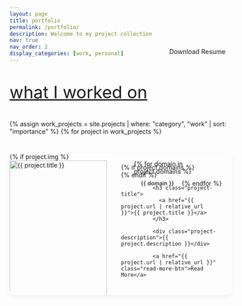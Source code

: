 ```yaml
---
layout: page
title: portfolio
permalink: /portfolio/
description: Welcome to my project collection
nav: true
nav_order: 2
display_categories: [work, personal]
---
```


<html lang="en">
<head>
  <meta charset="UTF-8">
  <meta name="viewport" content="width=device-width, initial-scale=1.0">
  <title>Portfolio</title>
  <style>
    /* Import elegant fonts */
    @import url('https://fonts.googleapis.com/css2?family=Playfair+Display:wght@400;500;600;700&family=Source+Sans+Pro:wght@300;400;600&display=swap');

    /* Base styling for projects page */
    .projects-wrapper {
      font-family: 'Source Sans Pro', var(--global-font-family), sans-serif;
      color: var(--global-text-color);
      max-width: 100%;
      margin: 0 auto;
    }

    /* Section styling */
    .project-section {
      margin-bottom: 4rem;
    }

    .section-title {
      font-family: 'Playfair Display', var(--global-serif-font-family), serif;
      font-size: 2.4rem;
      font-weight: normal;
      color: var(--global-theme-color);
      margin-bottom: 2rem;
      padding-bottom: 0.5rem;
      border-bottom: 1px solid var(--global-divider-color);
    }

    a .section-title {
      text-decoration: none;
    }

    /* Project card styling */
    .project-list {
      display: flex;
      flex-direction: column;
      gap: 2.5rem;
    }

    .project-card {
      background-color: var(--global-bg-color);
      border-radius: 12px;
      overflow: hidden;
      box-shadow: 0 4px 12px rgba(0, 0, 0, 0.05);
      transition: transform 0.2s ease, box-shadow 0.3s ease;
      height: 320px;  /* Fixed height for uniformity */
    }

    .project-card:hover {
      box-shadow: 0 10px 20px rgba(0, 0, 0, 0.08);
      transform: translateY(-3px);
      background-color: var(--card-hover, rgba(0, 0, 0, 0.03));
    }

    html[data-theme="dark"] .project-card:hover {
      background-color: var(--card-hover, rgba(255, 255, 255, 0.05));
    }

    .project-content {
      display: flex;
      flex-direction: row;
      height: 100%;
    }

    /* Project image */
    .project-image {
      flex: 0 0 220px;
      width: 220px;
      height: 320px;
      overflow: hidden;
      position: relative;
    }

    .project-image img {
      width: 100%;
      height: 100%;
      object-fit: cover;
      object-position: center;
      display: block;
    }

    .no-image {
      background-color: var(--global-code-bg-color);
      height: 100%;
    }

    /* Project details */
    .project-details {
      flex: 1;
      padding: 1.5rem 2rem;
      display: flex;
      flex-direction: column;
      position: relative;
    }

    /* Domain tags in top right corner */
    .project-domains {
      position: absolute;
      top: 1rem;
      right: 1.5rem;
      display: flex;
      flex-direction: row;
      align-items: center;
      gap: 0.4rem;
      max-width: 70%;
      flex-wrap: wrap;
      justify-content: flex-end;
    }

    .domain-tag {
      display: inline-block;
      padding: 0.25rem 0.7rem;
      border-radius: 20px;
      font-size: 0.8rem;
      font-weight: 500;
      background-color: transparent;
      color: var(--global-theme-color);
      border: 1px solid var(--global-theme-color);
      white-space: nowrap;
    }

    .project-title {
      font-family: 'Playfair Display', var(--global-serif-font-family), serif;
      font-size: 1.7rem;
      font-weight: normal;
      margin: 0 0 0.4rem 0; /* Reduced top margin */
      letter-spacing: -0.02em;
      padding-right: 6rem; /* Make space for domain tags */
    }

    .project-title a {
      color: var(--global-text-color);
      text-decoration: none;
      transition: color 0.2s ease;
    }

    .project-title a:hover {
      color: var(--global-theme-color);
    }

    /* Remove role display as requested */
    .project-role {
      display: none;
    }

    .project-description {
      font-size: 1rem;
      line-height: 1.6;
      margin-bottom: 1rem;
      color: var(--global-text-color-light);
      overflow: hidden;
      display: -webkit-box;
      -webkit-line-clamp: 3;
      -webkit-box-orient: vertical;
    }

    /* Read More button - revised hover effect */
    .read-more-btn {
      display: inline-block;
      padding: 0.4rem 1rem;
      background-color: var(--global-theme-color);
      color: var(--global-bg-color);
      border-radius: 20px;
      font-size: 0.9rem;
      font-weight: normal;
      text-decoration: none;
      margin-bottom: 1rem;
      align-self: flex-start;
      position: relative;
      overflow: hidden;
      z-index: 1;
      transition: transform 0.3s ease;
    }

    .read-more-btn:before {
      content: '';
      position: absolute;
      top: 0;
      left: 0;
      width: 100%;
      height: 100%;
      background-color: rgba(0, 0, 0, 0.2);
      transform: scaleX(0);
      transform-origin: right;
      transition: transform 0.3s ease;
      z-index: -1;
    }

    .read-more-btn:hover {
      transform: translateY(-3px);
    }

    .read-more-btn:hover:before {
      transform: scaleX(1);
      transform-origin: left;
    }

    /* Take a peek button */
    .take-peek-btn {
      display: inline-block;
      padding: 0.4rem 1rem;
      background-color: var(--global-theme-color);
      color: var(--global-bg-color);
      border-radius: 20px;
      font-size: 0.9rem;
      font-weight: normal;
      text-decoration: none;
      margin-bottom: 1rem;
      align-self: flex-start;
      position: relative;
      overflow: hidden;
      z-index: 1;
      transition: transform 0.3s ease;
    }

    .take-peek-btn:before {
      content: '';
      position: absolute;
      top: 0;
      left: 0;
      width: 100%;
      height: 100%;
      background-color: rgba(0, 0, 0, 0.2);
      transform: scaleX(0);
      transform-origin: right;
      transition: transform 0.3s ease;
      z-index: -1;
    }

    .take-peek-btn:hover {
      transform: translateY(-3px);
    }

    .take-peek-btn:hover:before {
      transform: scaleX(1);
      transform-origin: left;
    }

    /* Project metadata (technologies, links) */
    .project-meta {
      margin-top: auto;
      display: flex;
      flex-direction: column;
      gap: 0.8rem;
    }

    .project-tech {
      display: flex;
      flex-wrap: wrap;
      gap: 0.5rem;
    }

    .tech-tag {
      display: inline-block;
      padding: 0.25rem 0.7rem;
      border-radius: 20px;
      font-size: 0.8rem;
      font-weight: normal;
      background-color: transparent;
      color: var(--global-theme-color);
      border: 1px solid var(--global-theme-color);
      transition: transform 0.2s ease;
    }

    .tech-tag:hover {
      transform: translateY(-2px);
    }

    /* Project links */
    .project-links {
      position: absolute;
      bottom: 1.5rem;
      right: 1.5rem;
      display: flex;
      gap: 1rem;
    }

    .project-link {
      display: inline-flex;
      align-items: center;
      gap: 0.4rem;
      color: var(--global-text-color);
      text-decoration: none;
      font-weight: normal;
      font-size: 0.9rem;
      transition: color 0.2s ease;
    }

    .project-link:hover {
      color: var(--global-theme-color);
    }

    .project-link i {
      font-size: 1.1rem;
    }

    /* Resume button styling */
    .resume-btn-container {
      display: flex;
      justify-content: flex-end;
      margin-top: -3.5rem;
      margin-bottom: 2rem;
      position: relative;
      z-index: 10;
    }

    .resume-btn {
      display: inline-flex;
      align-items: center;
      padding: 0.4rem 1rem;
      background-color: var(--global-theme-color);
      color: var(--global-bg-color);
      border-radius: 20px;
      font-size: 0.9rem;
      font-weight: normal;
      text-decoration: none;
      position: relative;
      overflow: hidden;
      z-index: 1;
      transition: transform 0.3s ease;
    }

    .resume-btn:before {
      content: '';
      position: absolute;
      top: 0;
      left: 0;
      width: 100%;
      height: 100%;
      background-color: rgba(0, 0, 0, 0.2);
      transform: scaleX(0);
      transform-origin: right;
      transition: transform 0.3s ease;
      z-index: -1;
    }

    .resume-btn:hover {
      transform: translateY(-3px);
    }

    .resume-btn:hover:before {
      transform: scaleX(1);
      transform-origin: left;
    }

    .resume-btn i {
      margin-right: 0.5rem;
    }

    /* Media queries for responsiveness */
    @media (max-width: 900px) {
      .project-card {
        height: auto;
        min-height: 500px;
      }
      
      .project-content {
        flex-direction: column;
      }
      
      .project-image {
        flex: none;
        width: 100%;
        height: 220px;
      }
      
      .project-details {
        padding: 1.5rem;
        min-height: 280px;
      }
      
      .project-domains {
        position: relative;
        top: 0;
        right: 0;
        flex-direction: row;
        justify-content: flex-start;
        max-width: 100%;
        margin-bottom: 0.8rem;
      }
      
      .project-title {
        padding-right: 0;
        margin-top: 0.5rem;
      }
      
      .project-links {
        position: relative;
        bottom: 0;
        right: 0;
        margin-top: 1rem;
      }
      
      .resume-btn-container {
        margin-top: 1rem;
        justify-content: flex-start;
      }
    }
  </style>
</head>
<body>
  <!-- Resume button container -->
  <div class="resume-btn-container">
    <a href="https://xmarva.github.io/assets/pdf/eva_koroleva_cv.pdf" class="resume-btn" target="_blank">
      <i class="fas fa-file-download"></i> Download Resume
    </a>
  </div>

  <div class="projects-wrapper">
    <!-- Work projects section with updated heading -->
    <section id="work" class="project-section">
      <a id="work" href=".#work">
        <h2 class="section-title">what I worked on</h2>
      </a>
      <div class="project-list">
        {% assign work_projects = site.projects | where: "category", "work" | sort: "importance" %}
        {% for project in work_projects %}
        <div class="project-card">
          <div class="project-content">
            <div class="project-image">
              {% if project.img %}
              <a href="{{ project.url | relative_url }}">
                <img src="{{ project.img | relative_url }}" alt="{{ project.title }}" />
              </a>
              {% else %}
              <a href="{{ project.url | relative_url }}">
                <div class="no-image"></div>
              </a>
              {% endif %}
            </div>
            <div class="project-details">
              {% if project.domains %}
              <div class="project-domains">
                {% for domain in project.domains %}
                <span class="domain-tag">{{ domain }}</span>
                {% endfor %}
              </div>
              {% endif %}
              
              <h3 class="project-title">
                <a href="{{ project.url | relative_url }}">{{ project.title }}</a>
              </h3>
              
              <div class="project-description">{{ project.description }}</div>
              
              <a href="{{ project.url | relative_url }}" class="read-more-btn">Read More</a>
              
              <div class="project-meta">
                {% if project.tech %}
                <div class="project-tech">
                  {% for tech in project.tech %}
                  <span class="tech-tag">{{ tech }}</span>
                  {% endfor %}
                </div>
                {% endif %}
              </div>
              
              <div class="project-links">
                {% if project.github %}
                <a href="{{ project.github }}" class="project-link" target="_blank" rel="noopener noreferrer">
                  <i class="fab fa-github"></i> GitHub
                </a>
                {% endif %}
                
                {% if project.kaggle %}
                <a href="{{ project.kaggle }}" class="project-link" target="_blank" rel="noopener noreferrer">
                  <i class="fab fa-kaggle"></i> Kaggle
                </a>
                {% endif %}
                
                {% if project.website %}
                <a href="{{ project.website }}" class="project-link" target="_blank" rel="noopener noreferrer">
                  <i class="fas fa-globe"></i> Website
                </a>
                {% endif %}
              </div>
            </div>
          </div>
        </div>
        {% endfor %}
      </div>
    </section>

    <!-- Personal projects section with updated heading and renamed -->
    <section id="personal" class="project-section">
      <a id="personal" href=".#personal">
        <h2 class="section-title">fun / experimental</h2>
      </a>
      <div class="project-list">
        {% assign personal_projects = site.projects | where: "category", "personal" | sort: "importance" %}
        {% for project in personal_projects %}
        <div class="project-card">
          <div class="project-content">
            <div class="project-image">
              {% if project.img %}
              <!-- Link image to GitHub/Kaggle for personal projects -->
              <a href="{% if project.github %}{{ project.github }}{% elsif project.kaggle %}{{ project.kaggle }}{% else %}{{ project.url | relative_url }}{% endif %}" {% if project.github or project.kaggle %}target="_blank" rel="noopener noreferrer"{% endif %}>
                <img src="{{ project.img | relative_url }}" alt="{{ project.title }}" />
              </a>
              {% else %}
              <a href="{% if project.github %}{{ project.github }}{% elsif project.kaggle %}{{ project.kaggle }}{% else %}{{ project.url | relative_url }}{% endif %}" {% if project.github or project.kaggle %}target="_blank" rel="noopener noreferrer"{% endif %}>
                <div class="no-image"></div>
              </a>
              {% endif %}
            </div>
            <div class="project-details">
              {% if project.domains %}
              <div class="project-domains">
                {% for domain in project.domains %}
                <span class="domain-tag">{{ domain }}</span>
                {% endfor %}
              </div>
              {% endif %}
              
              <h3 class="project-title">
                <!-- Link title to GitHub/Kaggle for personal projects -->
                <a href="{% if project.github %}{{ project.github }}{% elsif project.kaggle %}{{ project.kaggle }}{% else %}{{ project.url | relative_url }}{% endif %}" {% if project.github or project.kaggle %}target="_blank" rel="noopener noreferrer"{% endif %}>{{ project.title }}</a>
              </h3>
              
              <div class="project-description">{{ project.description }}</div>
              
              {% if project.github or project.kaggle or project.website %}
              <a href="{% if project.github %}{{ project.github }}{% elsif project.kaggle %}{{ project.kaggle }}{% else %}{{ project.website }}{% endif %}" class="take-peek-btn" target="_blank" rel="noopener noreferrer">Take a Peek</a>
              {% endif %}
              
              <div class="project-meta">
                {% if project.tech %}
                <div class="project-tech">
                  {% for tech in project.tech %}
                  <span class="tech-tag">{{ tech }}</span>
                  {% endfor %}
                </div>
                {% endif %}
              </div>
              
              <div class="project-links">
                {% if project.github %}
                <a href="{{ project.github }}" class="project-link" target="_blank" rel="noopener noreferrer">
                  <i class="fab fa-github"></i> GitHub
                </a>
                {% endif %}
                
                {% if project.kaggle %}
                <a href="{{ project.kaggle }}" class="project-link" target="_blank" rel="noopener noreferrer">
                  <i class="fab fa-kaggle"></i> Kaggle
                </a>
                {% endif %}
                
                {% if project.website %}
                <a href="{{ project.website }}" class="project-link" target="_blank" rel="noopener noreferrer">
                  <i class="fas fa-globe"></i> Website
                </a>
                {% endif %}
              </div>
            </div>
          </div>
        </div>
        {% endfor %}
      </div>
    </section>
  </div>
</body>
</html>